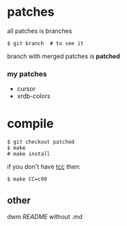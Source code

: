 # patches
all patches is branches

```
$ git branch  # to see it
```

branch with merged patches is **patched**

### my patches
* cursor
* xrdb-colors


# compile

```
$ git checkout patched
$ make
# make install
```

if you don't have [tcc](https://bellard.org/tcc/) then:

```
$ make CC=c99
```

## other

dwm *README* without .md
